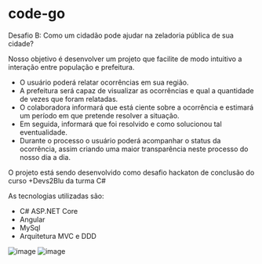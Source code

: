 # code-go
Desafio B: Como um cidadão pode ajudar na zeladoria pública de sua cidade?

Nosso objetivo é desenvolver um projeto que facilite de modo intuitivo a interação entre população e prefeitura.
 - O usuário poderá relatar ocorrências em sua região.
 - A prefeitura será capaz de visualizar as ocorrências e qual a quantidade de vezes que foram relatadas.
 - O colaboradora informará que está ciente sobre a ocorrência e estimará um período em que pretende resolver a situação.
 - Em seguida, informará que foi resolvido e como solucionou tal eventualidade.
 - Durante o processo o usuário poderá acompanhar o status da ocorrência, assim criando uma maior transparência neste processo do nosso dia a dia.

O projeto está sendo desenvolvido como desafio hackaton de conclusão do curso +Devs2Blu da turma C#

As tecnologias utilizadas são:
 - C# ASP.NET Core
 - Angular
 - MySql
 - Arquitetura MVC e DDD
 
![image](https://user-images.githubusercontent.com/35773596/224610370-635d11b7-13f5-459b-84c5-d19a9a157bbf.png)
![image](https://user-images.githubusercontent.com/35773596/224610536-162048a4-332d-408e-830f-6306aef27b97.png)
